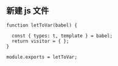 

## 新建 js 文件

```JS
function letToVar(babel) {

  const { types: t, template } = babel;
  return visitor = { };
}

module.exports = letToVar;


```